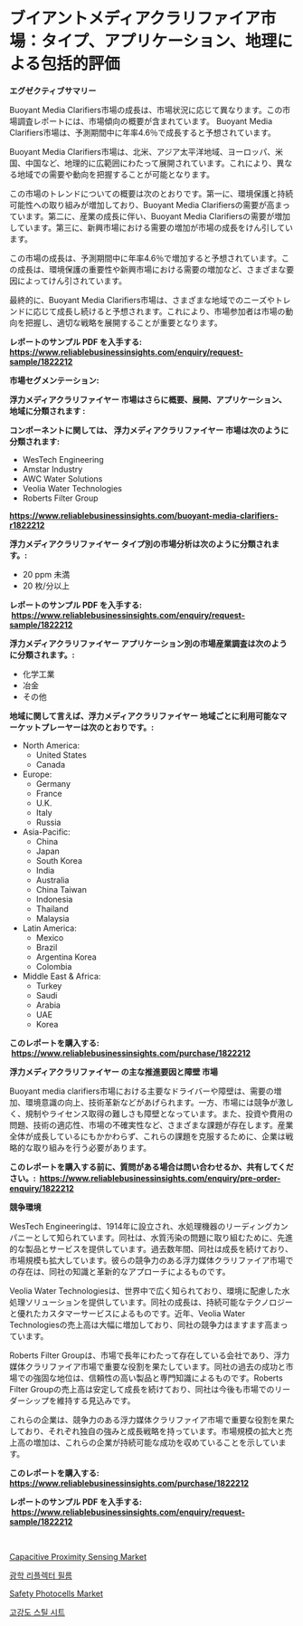 <p><h1>ブイアントメディアクラリファイア市場：タイプ、アプリケーション、地理による包括的評価</h1></p><p><strong>エグゼクティブサマリー</strong></p>
<p><p>Buoyant Media Clarifiers市場の成長は、市場状況に応じて異なります。この市場調査レポートには、市場傾向の概要が含まれています。 Buoyant Media Clarifiers市場は、予測期間中に年率4.6％で成長すると予想されています。</p><p>Buoyant Media Clarifiers市場は、北米、アジア太平洋地域、ヨーロッパ、米国、中国など、地理的に広範囲にわたって展開されています。これにより、異なる地域での需要や動向を把握することが可能となります。</p><p>この市場のトレンドについての概要は次のとおりです。第一に、環境保護と持続可能性への取り組みが増加しており、Buoyant Media Clarifiersの需要が高まっています。第二に、産業の成長に伴い、Buoyant Media Clarifiersの需要が増加しています。第三に、新興市場における需要の増加が市場の成長をけん引しています。</p><p>この市場の成長は、予測期間中に年率4.6％で増加すると予想されています。この成長は、環境保護の重要性や新興市場における需要の増加など、さまざまな要因によってけん引されています。</p><p>最終的に、Buoyant Media Clarifiers市場は、さまざまな地域でのニーズやトレンドに応じて成長し続けると予想されます。これにより、市場参加者は市場の動向を把握し、適切な戦略を展開することが重要となります。</p></p>
<p><strong>レポートのサンプル PDF を入手する: <a href="https://www.reliablebusinessinsights.com/enquiry/request-sample/1822212">https://www.reliablebusinessinsights.com/enquiry/request-sample/1822212</a></strong></p>
<p><strong>市場セグメンテーション:</strong></p>
<p><strong> 浮力メディアクラリファイヤー 市場はさらに概要、展開、アプリケーション、地域に分類されます :</strong></p>
<p><strong>コンポーネントに関しては、 浮力メディアクラリファイヤー 市場は次のように分類されます: &nbsp;</strong></p>
<p><ul><li>WesTech Engineering</li><li>Amstar Industry</li><li>AWC Water Solutions</li><li>Veolia Water Technologies</li><li>Roberts Filter Group</li></ul></p>
<p><strong><a href="https://www.reliablebusinessinsights.com/buoyant-media-clarifiers-r1822212">https://www.reliablebusinessinsights.com/buoyant-media-clarifiers-r1822212</a></strong></p>
<p><strong> 浮力メディアクラリファイヤー タイプ別の市場分析は次のように分類されます。:</strong></p>
<p><ul><li>20 ppm 未満</li><li>20 枚/分以上</li></ul></p>
<p><strong>レポートのサンプル PDF を入手する: &nbsp;<a href="https://www.reliablebusinessinsights.com/enquiry/request-sample/1822212">https://www.reliablebusinessinsights.com/enquiry/request-sample/1822212</a></strong></p>
<p><strong> 浮力メディアクラリファイヤー アプリケーション別の市場産業調査は次のように分類されます。:</strong></p>
<p><ul><li>化学工業</li><li>冶金</li><li>その他</li></ul></p>
<p><strong>地域に関して言えば、浮力メディアクラリファイヤー 地域ごとに利用可能なマーケットプレーヤーは次のとおりです。:</strong></p>
<p><ul>
    <li>
        North America:
        <ul>
            <li>United States</li>
            <li>Canada</li>
        </ul>
    </li>
    <li>
        Europe:
        <ul>
            <li>Germany</li>
            <li>France</li>
            <li>U.K.</li>
            <li>Italy</li>
            <li>Russia</li>
        </ul>
    </li>
    <li>
        Asia-Pacific:
        <ul>
            <li>China</li>
            <li>Japan</li>
            <li>South Korea</li>
            <li>India</li>
            <li>Australia</li>
            <li>China Taiwan</li>
            <li>Indonesia</li>
            <li>Thailand</li>
            <li>Malaysia</li>
        </ul>
    </li>
    <li>
        Latin America:
        <ul>
            <li>Mexico</li>
            <li>Brazil</li>
            <li>Argentina Korea</li>
            <li>Colombia</li>
        </ul>
    </li>
    <li>
        Middle East & Africa:
        <ul>
            <li>Turkey</li>
            <li>Saudi</li>
            <li>Arabia</li>
            <li>UAE</li>
            <li>Korea</li>
        </ul>
    </li>
    </ul></p>
<p><strong>このレポートを購入する: &nbsp;<a href="https://www.reliablebusinessinsights.com/purchase/1822212">https://www.reliablebusinessinsights.com/purchase/1822212</a></strong></p>
<p><strong>浮力メディアクラリファイヤー の主な推進要因と障壁 市場</strong></p>
<p><p>Buoyant media clarifiers市場における主要なドライバーや障壁は、需要の増加、環境意識の向上、技術革新などがあげられます。一方、市場には競争が激しく、規制やライセンス取得の難しさも障壁となっています。また、投資や費用の問題、技術の適応性、市場の不確実性など、さまざまな課題が存在します。産業全体が成長しているにもかかわらず、これらの課題を克服するために、企業は戦略的な取り組みを行う必要があります。</p></p>
<p><strong>このレポートを購入する前に、質問がある場合は問い合わせるか、共有してください。:&nbsp; <a href="https://www.reliablebusinessinsights.com/enquiry/pre-order-enquiry/1822212">https://www.reliablebusinessinsights.com/enquiry/pre-order-enquiry/1822212</a></strong></p>
<p><strong>競争環境</strong></p>
<p><p>WesTech Engineeringは、1914年に設立され、水処理機器のリーディングカンパニーとして知られています。同社は、水質汚染の問題に取り組むために、先進的な製品とサービスを提供しています。過去数年間、同社は成長を続けており、市場規模も拡大しています。彼らの競争力のある浮力媒体クラリファイア市場での存在は、同社の知識と革新的なアプローチによるものです。</p><p>Veolia Water Technologiesは、世界中で広く知られており、環境に配慮した水処理ソリューションを提供しています。同社の成長は、持続可能なテクノロジーと優れたカスタマーサービスによるものです。近年、Veolia Water Technologiesの売上高は大幅に増加しており、同社の競争力はますます高まっています。</p><p>Roberts Filter Groupは、市場で長年にわたって存在している会社であり、浮力媒体クラリファイア市場で重要な役割を果たしています。同社の過去の成功と市場での強固な地位は、信頼性の高い製品と専門知識によるものです。Roberts Filter Groupの売上高は安定して成長を続けており、同社は今後も市場でのリーダーシップを維持する見込みです。</p><p>これらの企業は、競争力のある浮力媒体クラリファイア市場で重要な役割を果たしており、それぞれ独自の強みと成長戦略を持っています。市場規模の拡大と売上高の増加は、これらの企業が持続可能な成功を収めていることを示しています。</p></p>
<p><strong>このレポートを購入する: &nbsp; <a href="https://www.reliablebusinessinsights.com/purchase/1822212">https://www.reliablebusinessinsights.com/purchase/1822212</a></strong></p>
<p><strong>レポートのサンプル PDF を入手する: &nbsp;<a href="https://www.reliablebusinessinsights.com/enquiry/request-sample/1822212">https://www.reliablebusinessinsights.com/enquiry/request-sample/1822212</a></strong><strong></strong></p>
<p>&nbsp;</p>
<p><p><a href="https://issuu.com/reportprime-2/docs/capacitive-proximity-sensing-market-size-2030.pptx">Capacitive Proximity Sensing Market</a></p><p><a href="https://github.com/HarrisonKitto2022/Market-Research-Report-List-1/blob/main/567960792113.md">광학 리플렉터 필름</a></p><p><a href="https://issuu.com/reportprime-2/docs/safety-photocells-market-size-2030.pptx">Safety Photocells Market</a></p><p><a href="https://github.com/oajzkywllm460/Market-Research-Report-List-2/blob/main/530429492114.md">고강도 스틸 시트</a></p></p>